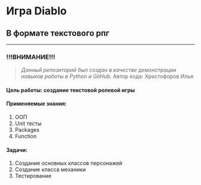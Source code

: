 # Игра Diablo
## В формате текстового рпг

***
### !!!ВНИМАНИЕ!!!
> _Данный репозиторий был создан в качестве демонстрации навыков работы в Python и GitHub._
> Автор кода: Христофоров Илья

#### Цель работы: создание текстовой ролевой игры

#### Применяемые знания: 
1. ООП
2. Unit тесты
3. Packages
4. Function

#### Задачи: 
1. Создание основных классов персонажей
2. Создание класса механики
3. Тестирование

